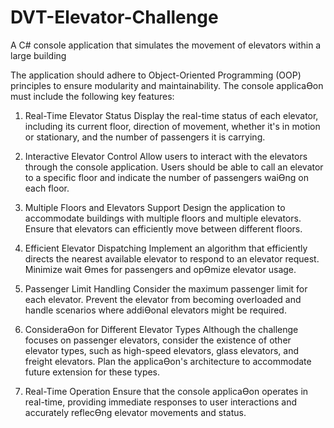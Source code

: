 # DVT-Elevator-Challenge
 A C# console application that simulates the movement of elevators within a large building

The application should adhere to Object-Oriented Programming (OOP) principles to ensure modularity
and maintainability.
The console applicaƟon must include the following key features:

1. Real-Time Elevator Status
Display the real-time status of each elevator, including its current floor, direction of movement,
whether it's in motion or stationary, and the number of passengers it is carrying.

2. Interactive Elevator Control
Allow users to interact with the elevators through the console application. Users should be able
to call an elevator to a specific floor and indicate the number of passengers waiƟng on each floor.

3. Multiple Floors and Elevators Support
Design the application to accommodate buildings with multiple floors and multiple elevators.
Ensure that elevators can efficiently move between different floors.

4. Efficient Elevator Dispatching
Implement an algorithm that efficiently directs the nearest available elevator to respond to an
elevator request. Minimize wait Ɵmes for passengers and opƟmize elevator usage.

5. Passenger Limit Handling
Consider the maximum passenger limit for each elevator. Prevent the elevator from becoming
overloaded and handle scenarios where addiƟonal elevators might be required.

6. ConsideraƟon for Different Elevator Types
Although the challenge focuses on passenger elevators, consider the existence of other elevator
types, such as high-speed elevators, glass elevators, and freight elevators. Plan the applicaƟon's
architecture to accommodate future extension for these types.

7. Real-Time Operation
Ensure that the console applicaƟon operates in real-time, providing immediate responses to user
interactions and accurately reflecƟng elevator movements and status.
